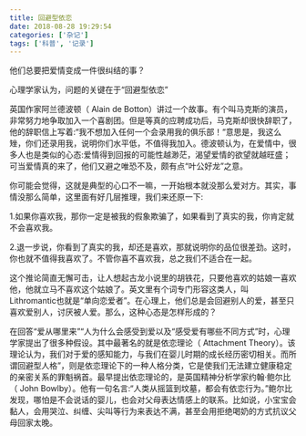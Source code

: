 ```yaml
---
title: 回避型依恋
date: 2018-08-28 19:29:54
categories: ['杂记']
tags: ['科普', '记录']
---
```


他们总要把爱情变成一件很纠结的事？

<!--more-->

心理学家认为，问题的关键在于“回避型依恋”

英国作家阿兰德波顿（ Alain de Botton）讲过一个故事。有个叫马克斯的演员，非常努力地争取加入一个喜剧团。但是等真的应聘成功后，马克斯却很快辞职了，他的辞职信上写着:“我不想加入任何一个会录用我的俱乐部！“意思是，我这么矬，你们还录用我，说明你们水平低，不值得我加入。德波顿认为，在爱情中，很多人也是类似的心态:爱情得到回报的可能性越渺茫，渴望爱情的欲望就越旺盛；可当爱情真的来了，他们又避之唯恐不及，颇有点“叶公好龙”之意。

你可能会觉得，这就是典型的心口不一嘛，一开始根本就没那么爱对方。其实，事情没那么简单，这里面有好几层推理，我们来还原一下:

1.如果你喜欢我，那你一定是被我的假象欺骗了，如果看到了真实的我，你肯定就不会喜欢我。

2.退一步说，你看到了真实的我，却还是喜欢，那就说明你的品位很差劲。这时，你也就不值得我喜欢了。不管你喜不喜欢我，总之我们不适合在一起。

这个推论简直无懈可击，让人想起古龙小说里的胡铁花，只要他喜欢的姑娘一喜欢他，他就立马不喜欢这个姑娘了。英文里有个词专门形容这类人，叫 Lithromantic也就是“单向恋爱者”。在心理上，他们总是会回避别人的爱，甚至只喜欢爱别人，讨厌被人爱。那么，这种心态是怎样形成的？

在回答“爱从哪里来”“人为什么会感受到爱以及“感受爱有哪些不同方式”时，心理学家提出了很多种假设。其中最著名的就是依恋理论（ Attachment Theory）。该理论认为，我们对于爱的感知能力，与我们在婴儿时期的成长经历密切相关。而所谓回避型人格”，则是依恋理论下的一种人格分类，它是使我们无法建立健康稳定的亲密关系的罪魁祸首。最早提出依恋理论的，是英国精神分析学家约翰·鲍尔比（ John Bowlby）。他有一句名言:“人类从摇篮到坟墓，都会有依恋行为。”鲍尔比发现，哪怕是不会说话的婴儿，也会对父母表达情感上的联系。比如说，小宝宝会黏人，会用哭泣、纠缠、尖叫等行为来表达不满，甚至会用拒绝喝奶的方式抗议父母回家太晚。
